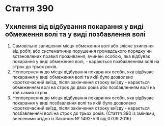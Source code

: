 Cтаття 390
====
Ухилення від відбування покарання у виді обмеження волі та у виді позбавлення волі
----
1. Самовільне залишення місця обмеження волі або злісне ухилення від робіт, або систематичне порушення громадського порядку чи встановлених правил проживання, вчинені особою, яка відбуває покарання у виді обмеження волі, -
караються позбавленням волі на строк до трьох років.
2. Неповернення до місця відбування покарання особи, яка відбуває покарання у виді обмеження волі та якій було дозволено короткочасний виїзд, після закінчення строку виїзду -
карається обмеженням волі на строк до двох років або позбавленням волі на той самий строк.
3. Неповернення до місця відбування покарання особи, яка відбуває покарання у виді позбавлення волі та якій було дозволено короткочасний виїзд, після закінчення строку виїзду -
карається позбавленням волі на строк до трьох років.
{Стаття 390 із змінами, внесеними згідно із Законом № 1492-VIII від 07.09.2016}
